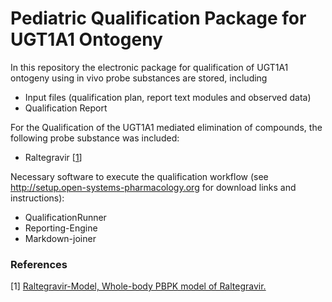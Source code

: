 # Pediatric Qualification Package for UGT1A1 Ontogeny

In this repository the electronic package for qualification of UGT1A1 ontogeny using in vivo probe substances are stored, including

- Input files (qualification plan, report text modules and observed data)
- Qualification Report
  

For the Qualification of the UGT1A1 mediated elimination of compounds, the following probe substance was included:

- Raltegravir [[1](#reference)]

Necessary software to execute the qualification workflow (see http://setup.open-systems-pharmacology.org for download links and instructions):
- QualificationRunner
- Reporting-Engine
- Markdown-joiner 

### References

[1] [Raltegravir-Model, Whole-body PBPK model of Raltegravir.](https://github.com/Open-Systems-Pharmacology/Raltegravir-Model)
